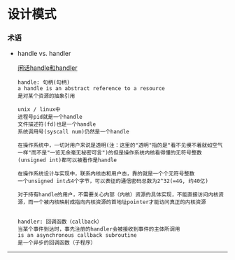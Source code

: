 # 设计模式



### 术语

* handle vs. handler

  [闲话handle和handler](https://www.cnblogs.com/idorax/p/6414007.html)

  ``` text
  handle: 句柄(勾柄)
  a handle is an abstract reference to a resource
  是对某个资源的抽象引用
  
  unix / linux中
  进程号pid就是一个handle
  文件描述符(fd)也是一个handle
  系统调用号(syscall num)仍然是一个handle
  
  在操作系统中，一切对用户来说是透明(注：这里的"透明"指的是"看不见摸不着就如空气一样"而不是"一览无余毫无秘密可言")的但是操作系统内核看得懂的无符号整数(unsigned int)都可以被看作是handle
  
  在操作系统设计与实现中，联系内核态和用户态，靠的就是一个个无符号整数
  一个unsigned int占4个字节，可以表征的通信密码总数为2^32(=4G, 约40亿)
  
  对于持有handle的用户，不需要关心内部（内核）资源的具体实现，不能直接访问内核资源，而一个被内核映射成指向内核资源的首地址pointer才能访问真正的内核资源
  
  
  handler: 回调函数（callback）
  当某个事件到达时，事先注册的handler会被接收到事件的主体所调用
  is an asynchronous callback subroutine
  是一个异步的回调函数（子程序）
  
  ```

  





---

